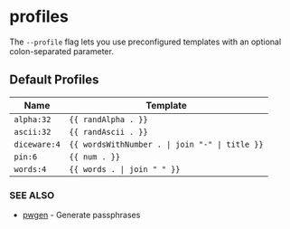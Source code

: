 # profiles

The `--profile` flag lets you use preconfigured templates with an optional colon-separated parameter.

## Default Profiles

| Name | Template |
| --- | --- |
| `alpha:32` | `{{ randAlpha . }}` |
| `ascii:32` | `{{ randAscii . }}` |
| `diceware:4` | `{{ wordsWithNumber . \| join "-" \| title }}` |
| `pin:6` | `{{ num . }}` |
| `words:4` | `{{ words . \| join " " }}` |

### SEE ALSO
* [pwgen](pwgen.md)  - Generate passphrases